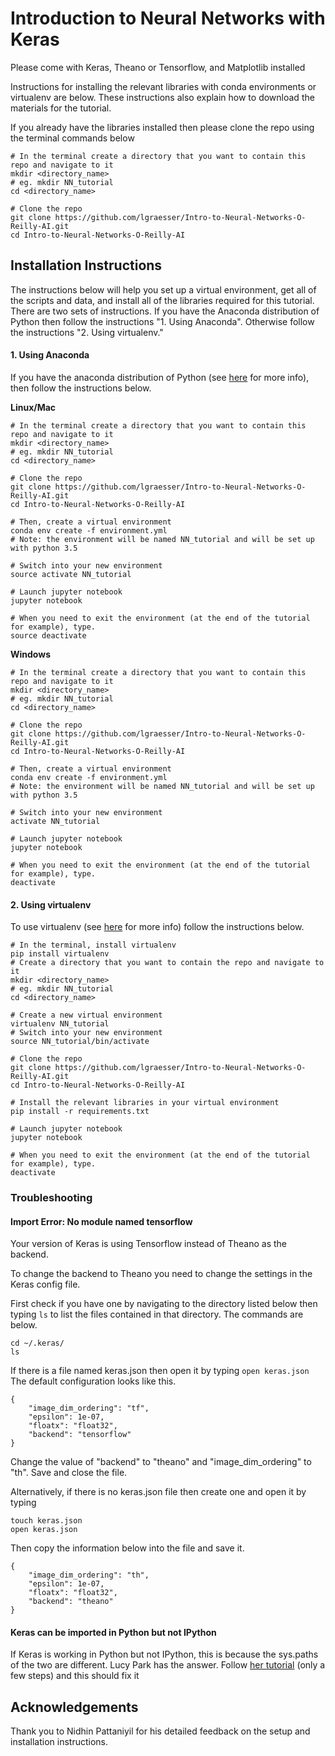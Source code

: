 # Introduction to Neural Networks with Keras

Please come with Keras, Theano or Tensorflow, and Matplotlib installed

Instructions for installing the relevant libraries with conda environments or virtualenv are below. These instructions also explain how to download the materials for the tutorial.

If you already have the libraries installed then please clone the repo using the terminal commands below

```shell
# In the terminal create a directory that you want to contain this repo and navigate to it
mkdir <directory_name>
# eg. mkdir NN_tutorial
cd <directory_name>

# Clone the repo
git clone https://github.com/lgraesser/Intro-to-Neural-Networks-O-Reilly-AI.git
cd Intro-to-Neural-Networks-O-Reilly-AI
```

## Installation Instructions

The instructions below will help you set up a virtual environment, get all of the scripts and data, and install all of the libraries required for this tutorial. There are two sets of instructions. If you have the Anaconda distribution of Python then follow the instructions "1. Using Anaconda". Otherwise follow the instructions "2. Using virtualenv."
  
#### 1. Using Anaconda
If you have the anaconda distribution of Python (see [here](http://conda.pydata.org/docs/using/envs.html) for more info), then follow the instructions below. 

**Linux/Mac**

```shell
# In the terminal create a directory that you want to contain this repo and navigate to it
mkdir <directory_name>
# eg. mkdir NN_tutorial
cd <directory_name>

# Clone the repo
git clone https://github.com/lgraesser/Intro-to-Neural-Networks-O-Reilly-AI.git
cd Intro-to-Neural-Networks-O-Reilly-AI

# Then, create a virtual environment
conda env create -f environment.yml
# Note: the environment will be named NN_tutorial and will be set up with python 3.5

# Switch into your new environment
source activate NN_tutorial

# Launch jupyter notebook
jupyter notebook

# When you need to exit the environment (at the end of the tutorial for example), type.
source deactivate
```

**Windows**

```shell
# In the terminal create a directory that you want to contain this repo and navigate to it
mkdir <directory_name>
# eg. mkdir NN_tutorial
cd <directory_name>

# Clone the repo
git clone https://github.com/lgraesser/Intro-to-Neural-Networks-O-Reilly-AI.git
cd Intro-to-Neural-Networks-O-Reilly-AI

# Then, create a virtual environment
conda env create -f environment.yml
# Note: the environment will be named NN_tutorial and will be set up with python 3.5

# Switch into your new environment
activate NN_tutorial

# Launch jupyter notebook
jupyter notebook

# When you need to exit the environment (at the end of the tutorial for example), type.
deactivate
```

#### 2. Using virtualenv
To use virtualenv (see [here](http://docs.python-guide.org/en/latest/dev/virtualenvs/) for more info) follow the instructions below.

```shell
# In the terminal, install virtualenv
pip install virtualenv
# Create a directory that you want to contain the repo and navigate to it
mkdir <directory_name>
# eg. mkdir NN_tutorial
cd <directory_name>

# Create a new virtual environment
virtualenv NN_tutorial
# Switch into your new environment
source NN_tutorial/bin/activate

# Clone the repo
git clone https://github.com/lgraesser/Intro-to-Neural-Networks-O-Reilly-AI.git
cd Intro-to-Neural-Networks-O-Reilly-AI

# Install the relevant libraries in your virtual environment
pip install -r requirements.txt

# Launch jupyter notebook
jupyter notebook

# When you need to exit the environment (at the end of the tutorial for example), type.
deactivate
```

### Troubleshooting

#### Import Error: No module named tensorflow

Your version of Keras is using Tensorflow instead of Theano as the backend.

To change the backend to Theano you need to change the settings in the Keras config file.

First check if you have one by navigating to the directory listed below then typing ```ls``` to list the files contained in that directory. The commands are below.

```shell
cd ~/.keras/
ls
```

If there is a file named keras.json then open it by typing  ```open keras.json```  The default configuration looks like this.

```
{
    "image_dim_ordering": "tf",
    "epsilon": 1e-07,
    "floatx": "float32",
    "backend": "tensorflow"
}
```

Change the value of "backend" to "theano" and "image_dim_ordering" to "th". Save and close the file.

    
Alternatively, if there is no keras.json file then create one and open it by typing

```
touch keras.json
open keras.json
```

Then copy the information below into the file and save it.

```
{
    "image_dim_ordering": "th",
    "epsilon": 1e-07,
    "floatx": "float32",
    "backend": "theano"
}
```

#### Keras can be imported in Python but not IPython

If Keras is working in Python but not IPython, this is because the sys.paths of the two are different. Lucy Park has the answer. Follow [her tutorial](https://www.lucypark.kr/blog/2013/02/10/when-python-imports-and-ipython-does-not/) (only a few steps) and this should fix it

## Acknowledgements

Thank you to Nidhin Pattaniyil for his detailed feedback on the setup and installation instructions.
